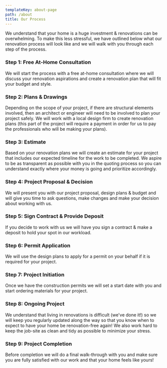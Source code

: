 ```yaml
---
templateKey: about-page
path: /about
title: Our Process
---
```

We understand that your home is a huge investment & renovations can be overwhelming. To make this less stressful, we have outlined below what our renovation process will look like and we will walk with you through each step of the process.

### Step 1: Free At-Home Consultation

We will start the process with a free at-home consultation where we will discuss your renovation aspirations and create a renovation plan that will fit your budget and style. 

### Step 2: Plans & Drawings

Depending on the scope of your project, if there are structural elements involved, then an architect or engineer will need to be involved to plan your project safely. We will work with a local design firm to create renovation plans (this part of the project will require a payment in order for us to pay the professionals who will be making your plans). 

### Step 3: Estimate

Based on your renovation plans we will create an estimate for your project that includes our expected timeline for the work to be completed. We aspire to be as transparent as possible with you in the quoting process so you can understand exactly where your money is going and prioritize accordingly. 

### Step 4: Project Proposal & Decision

We will present you with our project proposal, design plans & budget and will give you time to ask questions, make changes and make your decision about working with us. 

### Step 5: Sign Contract & Provide Deposit

If you decide to work with us we will have you sign a contract & make a deposit to hold your spot in our workload. 

### Step 6: Permit Application

We will use the design plans to apply for a permit on your behalf if it is required for your project.

### Step 7: Project Initiation

Once we have the construction permits we will set a start date with you and start ordering materials for your project. 

### Step 8: Ongoing Project

We understand that living in renovations is difficult (we've done it!) so we will keep you regularly updated along the way so that you know when to expect to have your home be renovation-free again! We also work hard to keep the job-site as clean and tidy as possible to minimize your stress. 

### Step 9: Project Completion

Before completion we will do a final walk-through with you and make sure you are fully satisfied with our work and that your home feels like yours!